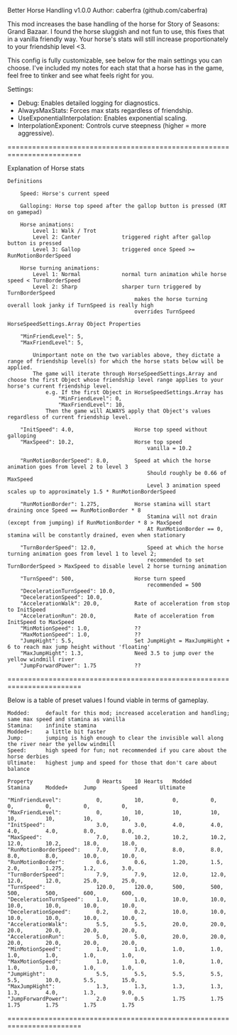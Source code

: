 ﻿Better Horse Handling v1.0.0
Author: caberfra (github.com/caberfra)

This mod increases the base handling of the horse for Story of Seasons: Grand Bazaar.
I found the horse sluggish and not fun to use, this fixes that in a vanilla friendly way.
Your horse's stats will still increase proportionately to your friendship level <3.

This config is fully customizable, see below for the main settings you can choose.
I've included my notes for each stat that a horse has in the game, feel free to tinker and see what feels right for you.

Settings:
- Debug: Enables detailed logging for diagnostics.
- AlwaysMaxStats: Forces max stats regardless of friendship.
- UseExponentialInterpolation: Enables exponential scaling.
- InterpolationExponent: Controls curve steepness (higher = more aggressive).

========================================================================

Explanation of Horse stats
    
    Definitions
    
        Speed: Horse's current speed
    
        Galloping: Horse top speed after the gallop button is pressed (RT on gamepad)
        
        Horse animations:
            Level 1: Walk / Trot
            Level 2: Canter				triggered right after gallop button is pressed
            Level 3: Gallop				triggered once Speed >= RunMotionBorderSpeed
            
        Horse turning animations: 
            Level 1: Normal				normal turn animation while horse speed < TurnBorderSpeed
            Level 2: Sharp				sharper turn triggered by TurnBorderSpeed
                                            makes the horse turning overall look janky if TurnSpeed is really high
                                            overrides TurnSpeed
    
    HorseSpeedSettings.Array Object Properties
    
        "MinFriendLevel": 5,			
        "MaxFriendLevel": 5,				
        
            Unimportant note on the two variables above, they dictate a range of friendship level(s) for which the horse stats below will be applied.
            The game will iterate through HorseSpeedSettings.Array and choose the first Object whose friendship level range applies to your horse's current friendship level.
                e.g. If the first Object in HorseSpeedSettings.Array has 
                    "MinFriendLevel": 0,
                    "MaxFriendLevel": 10,
                Then the game will ALWAYS apply that Object's values regardless of current friendship level.
        
        "InitSpeed": 4.0,					Horse top speed without galloping
        "MaxSpeed": 10.2,					Horse top speed
                                                vanilla = 10.2
                                                
        "RunMotionBorderSpeed": 8.0,		Speed at which the horse animation goes from level 2 to level 3
                                                Should roughly be 0.66 of MaxSpeed
                                                Level 3 animation speed scales up to approximately 1.5 * RunMotionBorderSpeed
        
        "RunMotionBorder": 1.275,			Horse stamina will start draining once Speed == RunMotionBorder * 8 
                                                Stamina will not drain (except from jumping) if RunMotionBorder * 8 > MaxSpeed 
                                                At RunMotionBorder == 0, stamina will be constantly drained, even when stationary
                                                
        "TurnBorderSpeed": 12.0,				Speed at which the horse turning animation goes from level 1 to level 2;	
                                                recommended to set TurnBorderSpeed > MaxSpeed to disable level 2 horse turning animation
                                                
        "TurnSpeed": 500,					Horse turn speed
                                                recommended = 500
        "DecelerationTurnSpeed": 10.0,
        "DecelerationSpeed": 10.0,
        "AccelerationWalk": 20.0,			Rate of acceleration from stop to InitSpeed
        "AccelerationRun": 20.0,			Rate of acceleration from InitSpeed to MaxSpeed
        "MinMotionSpeed": 1.0,				??
        "MaxMotionSpeed": 1.0,				??
        "JumpHight": 5.5,					Set JumpHight = MaxJumpHight + 6 to reach max jump height without 'floating'
        "MaxJumpHight": 1.3,				Need 3.5 to jump over the yellow windmill river
        "JumpForwardPower": 1.75			??
	
========================================================================
	
Below is a table of preset values I found viable in terms of gameplay.

    Modded:     default for this mod; increased acceleration and handling; same max speed and stamina as vanilla
    Stamina:    infinite stamina
    Modded+:    a little bit faster
    Jump:       jumping is high enough to clear the invisible wall along the river near the yellow windmill
    Speed:      high speed for fun; not recommended if you care about the horse derbies
    Ultimate:   highest jump and speed for those that don't care about balance
	
    Property					0 Hearts	10 Hearts	Modded		Stamina		Modded+		Jump		Speed		Ultimate
                                                                                
    "MinFriendLevel": 			0,			10,			0,			0,			0,			0,			0,			0,		
    "MaxFriendLevel": 			0,			10,         10,         10,     	10,         10,         10,         10,   
    "InitSpeed": 				3.0,		3.0,        4.0,        4.0,    	4.0,        4.0,        8.0,        8.0,  
    "MaxSpeed": 				7.0,		10.2,       10.2,       10.2,   	12.0,       10.2,       18.0,       18.0, 
    "RunMotionBorderSpeed": 	7.0,		7.0,        8.0,        8.0,    	8.0,        8.0,        10.0,       10.0,  
    "RunMotionBorder": 			0.6,		0.6,        1.20,       1.5, 		2.0, 	    1.275,      1.2,        3.0,
    "TurnBorderSpeed": 			7.9,		7.9,        12.0,       12.0,   	12.0,       12.0,       25.0,       25.0, 
    "TurnSpeed": 				120.0,		120.0,      500,        500,    	500,        500,        600,        600,  
    "DecelerationTurnSpeed":	1.0,		1.0,        10.0,       10.0,   	10.0,       10.0,       10.0,       10.0,   
    "DecelerationSpeed": 		0.2,		0.2,        10.0,       10.0,   	10.0,       10.0,       10.0,       10.0,   
    "AccelerationWalk": 		5.5,		5.5,        20.0,       20.0,   	20.0,       20.0,       20.0,       20.0, 
    "AccelerationRun": 			5.0,		5.0,        20.0,       20.0,   	20.0,       20.0,       20.0,       20.0, 
    "MinMotionSpeed": 			1.0,		1.0,        1.0,        1.0,    	1.0,        1.0,        1.0,        1.0,  
    "MaxMotionSpeed": 			1.0,		1.0,        1.0,        1.0,    	1.0,        1.0,        1.0,        1.0,  
    "JumpHight": 				5.5,		5.5,        5.5,        5.5,    	5.5,        10.0,       5.5,       	15.0,  
    "MaxJumpHight": 			1.3,		1.3,        1.3,        1.3,    	1.3,        4.0,        1.3,        9.0,  
    "JumpForwardPower": 		2.0			0.5         1.75        1.75    	1.75        1.75        1.75        1.75  
    
========================================================================
